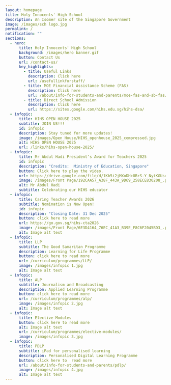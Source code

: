 ```yaml
---
layout: homepage
title: Holy Innocents' High School
description: An Isomer site of the Singapore Government
image: /images/sch logo.jpg
permalink: /
notification: ""
sections:
  - hero:
      title: Holy Innocents' High School
      background: /images/hero banner.gif
      button: Contact Us
      url: /contact-us/
      key_highlights:
        - title: Useful Links
          description: Click here
          url: /usefullinkforstaff/
        - title: MOE Financial Assistance Scheme (FAS)
          description: Click here
          url: /about/info-for-students-and-parents/moe-fas-and-sb-fas/
        - title: Direct School Admission
          description: Click here
          url: https://sites.google.com/hihs.edu.sg/hihs-dsa/
  - infopic:
      title: HIHS OPEN HOUSE 2025
      subtitle: JOIN US!!!
      id: infopic
      description: Stay tuned for more updates!
      image: /images/Open House/HIHS_openhouse_2025_compressed.jpg
      alt: HIHS OPEN HOUSE 2025
      url: /links/hihs-open-house-2025/
  - infopic:
      title: Mr Abdul Hadi President’s Award for Teachers 2025
      id: infopic
      description: "Credits:  Ministry of Education, Singapore"
      button: Click here to play the video.
      url: https://drive.google.com/file/d/1Kb5i2jMXoDHc8BrS-Y_NytKGUsrPcH0d/view?usp=drive_link
      image: /images/Front Page/192CAA57_A38F_443A_9D69_258ECE830208_.png
      alt: Mr Abdul Hadi
      subtitle: Celebrating our HIHS educator
  - infopic:
      title: Caring Teacher Awards 2026
      subtitle: Nomination is Now Open!
      id: infopic
      description: "Closing Date: 31 Dec 2025"
      button: click here to read more
      url: https://go.gov.sg/hihs-cta2026
      image: /images/Front Page/6E3D4164_76EC_41A3_B39E_F8C6F2045BD3_.png
      alt: Image alt text
  - infopic:
      title: LLP
      subtitle: The Good Samaritan Programme
      description: Learning for Life Programme
      button: click here to read more
      url: /curriculum/programmes/LLP/
      image: /images/infopic 1.jpg
      alt: Image alt text
  - infopic:
      title: ALP
      subtitle: Journalism and Broadcasting
      description: Applied Learning Programme
      button: click here to read more
      url: /curriculum/programmes/alp/
      image: /images/infopic 2.jpg
      alt: Image alt text
  - infopic:
      title: Elective Modules
      button: click here to read more
      alt: Image alt text
      url: /curriculum/programmes/elective-modules/
      image: /images/infopic 3.jpg
  - infopic:
      title: PDLP
      subtitle: iPad for personalised learning
      description: Personalised Digital Learning Programme
      button: click here to  read more
      url: /about/info-for-students-and-parents/pdlp/
      image: /images/infopic 4.jpg
      alt: Image alt text
---
```


